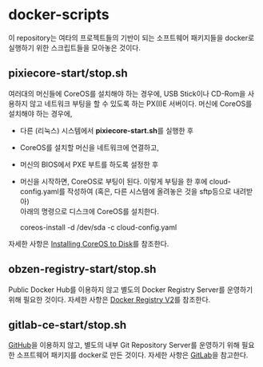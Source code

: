 # docker-scripts
이 repository는 여타의 프로젝트들의 기반이 되는 소프트웨어 패키지들을 docker로 실행하기 위한 스크립트들을 모아놓은 것이다.

## pixiecore-start/stop.sh
여러대의 머신들에 CoreOS를 설치해야 하는 경우에, USB Stick이나 CD-Rom을 사용하지 않고 네트워크 부팅을 할 수 있도록 하는 PX(I)E 서버이다.
머신에 CoreOS를 설치해야 하는 경우에, 
- 다른 (리눅스) 시스템에서 **pixiecore-start.sh**를 실행한 후
- CoreOS를 설치할 머신을 네트워크에 연결하고,
- 머신의 BIOS에서 PXE 부트를 하도록 설정한 후
- 머신을 시작하면, CoreOS로 부팅이 된다.
이렇게 부팅을 한 후에 cloud-config.yaml를 작성하여 (혹은, 다른 시스템에 올려놓은 것을 sftp등으로 내려받아)<br>
아래의 명령으로 디스크에 CoreOS를 설치한다.

    coreos-install -d /dev/sda -c cloud-config.yaml

자세한 사항은 [Installing CoreOS to Disk](https://coreos.com/os/docs/latest/installing-to-disk.html)를 참조한다.

## obzen-registry-start/stop.sh
Public Docker Hub를 이용하지 않고 별도의 Docker Registry Server를 운영하기 위해 필요한 것이다.
자세한 사항은 [Docker Registry V2](https://github.com/docker/distribution)를 참조한다.

## gitlab-ce-start/stop.sh
[GitHub](http://www.github.com)을 이용하지 않고, 별도의 내부 Git Repository Server를 운영하기 위해 필요한 소프트웨어 패키지를 docker로 만든 것이다.
자세한 사항은 [GitLab](https://about.gitlab.com/)을 참고한다.
